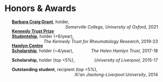 # <i class="fas fa-trophy"></i> Honors & Awards
<div class="logo-text" style="list-style-type:disc;">
<ul>
<b><a href='https://blogs.some.ox.ac.uk/mcr/who-we-are/docs/'>Barbara Craig Grant</a></b>, holder, <span style="float:right"><i>Somerville College, University of Oxford</i>, 2021</span>
</ul>
<ul>
<b><a href='https://www.ndorms.ox.ac.uk/graduate-courses/kennedy-trust-prize-studentships'>Kennedy Trust Prize Studentship</a></b>, holder (<6/year), <span style="float:right"><i>The Kennedy Trust for Rheumatology Research</i>, 2019-23</span>
</ul>
<ul>
<b><a href='https://www.imperial.ac.uk/hamlyn-centre/about-us/funding/'>Hamlyn Centre Scholarship</a></b>, holder (~4/year), <span style="float:right"><i>The Helen Hamlyn Trust</i>, 2017-18</span>
</ul>
<ul>
<b>Scholarship</b>, holder (top <5%), <span style="float:right"><i>University of Liverpool</i>, 2015-17</span>
</ul>
<ul>
<b>Outstanding student</b>, recipient (top <5%), <span style="float:right"><i>Xi'an Jiaotong-Liverpool University</i>, 2014</span>
</ul>
</div>
